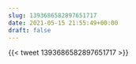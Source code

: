 ```yaml
---
slug: 1393686582897651717
date: 2021-05-15 21:55:49+00:00
draft: false
---
```


{{< tweet 1393686582897651717 >}}
